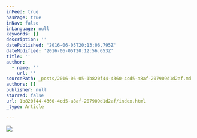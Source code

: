 ```yaml
---
inFeed: true
hasPage: true
inNav: false
inLanguage: null
keywords: []
description: ''
datePublished: '2016-06-05T20:13:06.795Z'
dateModified: '2016-06-05T20:12:56.653Z'
title: ''
author:
  - name: ''
    url: ''
sourcePath: _posts/2016-06-05-1b820f44-4360-4cd5-a8af-207909d1d2af.md
authors: []
publisher: null
starred: false
url: 1b820f44-4360-4cd5-a8af-207909d1d2af/index.html
_type: Article

---
```

![](https://the-grid-user-content.s3-us-west-2.amazonaws.com/6dc49ff4-b994-4ca8-bf0e-a4f8c39f8201.jpg)